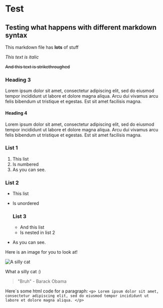 # Test

## Testing what happens with different markdown syntax

This markdown file has **lots** of stuff

*This text is italic*

~~And this text is strikethroughed~~

### Heading 3

Lorem ipsum dolor sit amet, consectetur adipiscing elit, sed do eiusmod tempor incididunt ut labore et dolore magna aliqua. Arcu dui vivamus arcu felis bibendum ut tristique et egestas. Est sit amet facilisis magna.

#### Heading 4

Lorem ipsum dolor sit amet, consectetur adipiscing elit, sed do eiusmod tempor incididunt ut labore et dolore magna aliqua. Arcu dui vivamus arcu felis bibendum ut tristique et egestas. Est sit amet facilisis magna.



### List 1

1. This list
2. Is numbered
3. As you can see.

### List 2

- This list
- Is unordered

   ### List 3

   - And this list
   - Is nested in list 2
- As you can see.

Here is an image for you to look at!

   ![A silly cat](https://user-images.githubusercontent.com/94641097/222066542-c7a7d8b1-3bb5-4d4b-af57-1096a307ac09.png)
   
What a silly cat :)

> "Bruh" - Barack Obama

Here´s some html code for a paragraph: `<p> Lorem ipsum dolor sit amet, consectetur adipiscing elit, sed do eiusmod tempor incididunt ut labore et dolore magna aliqua. </p>`

